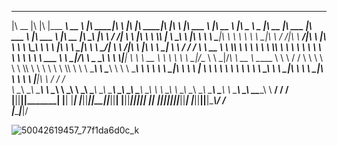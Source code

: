  ________  ___  ___  _________  ________          ________  ___       ___  ________  ___  __    _______   ________          _____ ______   ________  ________  _______           _______   ________  ________       ___    ___ 
|\   __  \|\  \|\  \|\___   ___\\   __  \        |\   ____\|\  \     |\  \|\   ____\|\  \|\  \ |\  ___ \ |\   __  \        |\   _ \  _   \|\   __  \|\   ___ \|\  ___ \         |\  ___ \ |\   __  \|\   ____\     |\  \  /  /|
\ \  \|\  \ \  \\\  \|___ \  \_\ \  \|\  \       \ \  \___|\ \  \    \ \  \ \  \___|\ \  \/  /|\ \   __/|\ \  \|\  \       \ \  \\\__\ \  \ \  \|\  \ \  \_|\ \ \   __/|        \ \   __/|\ \  \|\  \ \  \___|_    \ \  \/  / /
 \ \   __  \ \  \\\  \   \ \  \ \ \  \\\  \       \ \  \    \ \  \    \ \  \ \  \    \ \   ___  \ \  \_|/_\ \   _  _\       \ \  \\|__| \  \ \   __  \ \  \ \\ \ \  \_|/__       \ \  \_|/_\ \   __  \ \_____  \    \ \    / / 
  \ \  \ \  \ \  \\\  \   \ \  \ \ \  \\\  \       \ \  \____\ \  \____\ \  \ \  \____\ \  \\ \  \ \  \_|\ \ \  \\  \|       \ \  \    \ \  \ \  \ \  \ \  \_\\ \ \  \_|\ \       \ \  \_|\ \ \  \ \  \|____|\  \    \/  /  /  
   \ \__\ \__\ \_______\   \ \__\ \ \_______\       \ \_______\ \_______\ \__\ \_______\ \__\\ \__\ \_______\ \__\\ _\        \ \__\    \ \__\ \__\ \__\ \_______\ \_______\       \ \_______\ \__\ \__\____\_\  \ __/  / /    
    \|__|\|__|\|_______|    \|__|  \|_______|        \|_______|\|_______|\|__|\|_______|\|__| \|__|\|_______|\|__|\|__|        \|__|     \|__|\|__|\|__|\|_______|\|_______|        \|_______|\|__|\|__|\_________\\___/ /     
                                                                                                                                                                                                       \|_________\|___|/      
                                                                                                                                                                                                                               
                                                                                                                                                                                                                               
 ![50042619457_77f1da6d0c_k](https://github.com/lullscript/Auto-clicker-Script/assets/89548498/2cd80ee6-1184-4b60-8b79-c5888af208c7)
